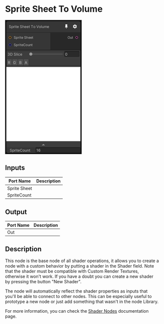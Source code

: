 # Sprite Sheet To Volume
![Mixture.SpriteSheetToVolume](../../images/Mixture.SpriteSheetToVolume.png)
## Inputs
Port Name | Description
--- | ---
Sprite Sheet | 
SpriteCount | 

## Output
Port Name | Description
--- | ---
Out | 

## Description
This node is the base node of all shader operations, it allows you to create a node with a custom behavior by putting a shader in the Shader field.
Note that the shader must be compatible with Custom Render Textures, otherwise it won't work. If you have a doubt you can create a new shader by pressing the button "New Shader".

The node will automatically reflect the shader properties as inputs that you'll be able to connect to other nodes.
This can be especially useful to prototype a new node or just add something that wasn't in the node Library.

For more information, you can check the [Shader Nodes](../ShaderNodes.md) documentation page.

